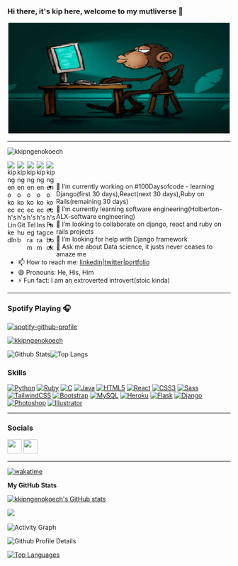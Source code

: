 ### Hi there,  it's kip here, welcome to my mutliverse 👋
<div id="header" align="center">
<img src = './man_has_to_code.jpg' width= "500" height = "250"/>
</div>
  
  ---

<!--**kkipngenokoech/kkipngenokoech** is a ✨ _special_ ✨ repository because its `README.md` (this file) appears on your GitHub profile.

Here are some ideas to get you started:-->
<p align="left"> <img src="https://komarev.com/ghpvc/?username=kkipngenokoech&label=Views&color=blue&style=plastic" alt="kkipngenokoech" /> </p>

<a href="https://www.linkedin.com/in/kkipngenokoech/">
  <img align="left" alt="kipngeno koech's LinkedIn" width="22px" src="https://cdn.jsdelivr.net/npm/simple-icons@v3/icons/linkedin.svg" />
</a>
<a href="https://github.com/kkipngenokoech">
  <img align="left" alt="kipngeno koech's Github" width="22px" src="https://cdn.jsdelivr.net/npm/simple-icons@v3/icons/github.svg" />
</a>
<a href="https://t.me/The_broken_vessel">
  <img align="left" alt="kipngeno koech's Telegram" width="22px" src="https://cdn.jsdelivr.net/npm/simple-icons@v3/icons/telegram.svg" />
</a>
<a href="https://instagram.com/kkipngenokoech/">
  <img align="left" alt="kipngeno koech's Instagram" width="22px" src="https://cdn.jsdelivr.net/npm/simple-icons@v3/icons/instagram.svg" />
</a>
<a href="https://web.facebook.com/kipngeno.koech.1422/">
  <img align="left" alt="kipngeno koech's Facebook" width="22px" src="https://cdn.jsdelivr.net/npm/simple-icons@v3/icons/facebook.svg" />
</a>
<br/>
<br/>

- 🔭 I’m currently working on #100Daysofcode - learning Django(first 30 days),React(next 30 days),Ruby on Rails(remaining 30 days)
- 🌱 I’m currently learning software engineering(Holberton- ALX-software engineering)
- 👯 I’m looking to collaborate on django, react and ruby on rails projects
- 🤔 I’m looking for help with Django framework
- 💬 Ask me about Data science, it justs never ceases to amaze me
- 📫 How to reach me: [linkedin](https://www.linkedin.com/in/kkipngenokoech/)|[twitter](https://twitter.com/Kkipngeno_koech)|[portfolio](https://kipngenokoech.netlify.app/)
- 😄 Pronouns: He, His, Him
- ⚡ Fun fact: I am an extroverted introvert(stoic kinda)


---

### Spotify Playing 🎧
[![spotify-github-profile](https://spotify-github-profile.vercel.app/api/view?uid=05gb65508cp615ob6lqx4bix7&cover_image=true&theme=default&show_offline=false&background_color=121212)](https://github.com/kittinan/spotify-github-profile)

<p align="left"> <a href="https://github.com/ryo-ma/github-profile-trophy"><img src="https://github-profile-trophy.vercel.app/?username=kkipngenokoech&theme=onedark" alt="kkipngenokoech" /></a> </p>

![Github Stats](https://github-readme-stats.vercel.app/api?username=kkipngenokoech&count_private=true&show_icons=true&include_all_commits=true&theme=buefy&hide_border=true)![Top Langs](https://github-readme-stats.vercel.app/api/top-langs/?username=kkipngenokoech&hide=TeX&layout=compact&theme=buefy&hide_border=true) 

### Skills

<p align="left">
<a href="https://www.python.org/" target="_blank" rel="noreferrer"><img src="https://raw.githubusercontent.com/danielcranney/readme-generator/main/public/icons/skills/python-colored.svg" width="36" height="36" alt="Python" /></a>
<a href="https://www.ruby-lang.org/en/" target="_blank" rel="noreferrer"><img src="https://raw.githubusercontent.com/danielcranney/readme-generator/main/public/icons/skills/ruby-colored.svg" width="36" height="36" alt="Ruby" /></a>
<a href="https://docs.microsoft.com/en-us/cpp/?view=msvc-170" target="_blank" rel="noreferrer"><img src="https://raw.githubusercontent.com/danielcranney/readme-generator/main/public/icons/skills/c-colored.svg" width="36" height="36" alt="C" /></a>
<a href="https://www.oracle.com/java/" target="_blank" rel="noreferrer"><img src="https://raw.githubusercontent.com/danielcranney/readme-generator/main/public/icons/skills/java-colored.svg" width="36" height="36" alt="Java" /></a>
<a href="https://developer.mozilla.org/en-US/docs/Glossary/HTML5" target="_blank" rel="noreferrer"><img src="https://raw.githubusercontent.com/danielcranney/readme-generator/main/public/icons/skills/html5-colored.svg" width="36" height="36" alt="HTML5" /></a>
<a href="https://reactjs.org/" target="_blank" rel="noreferrer"><img src="https://raw.githubusercontent.com/danielcranney/readme-generator/main/public/icons/skills/react-colored.svg" width="36" height="36" alt="React" /></a>
<a href="https://www.w3.org/TR/CSS/#css" target="_blank" rel="noreferrer"><img src="https://raw.githubusercontent.com/danielcranney/readme-generator/main/public/icons/skills/css3-colored.svg" width="36" height="36" alt="CSS3" /></a>
<a href="https://sass-lang.com/" target="_blank" rel="noreferrer"><img src="https://raw.githubusercontent.com/danielcranney/readme-generator/main/public/icons/skills/sass-colored.svg" width="36" height="36" alt="Sass" /></a>
<a href="https://tailwindcss.com/" target="_blank" rel="noreferrer"><img src="https://raw.githubusercontent.com/danielcranney/readme-generator/main/public/icons/skills/tailwindcss-colored.svg" width="36" height="36" alt="TailwindCSS" /></a>
<a href="https://getbootstrap.com/" target="_blank" rel="noreferrer"><img src="https://raw.githubusercontent.com/danielcranney/readme-generator/main/public/icons/skills/bootstrap-colored.svg" width="36" height="36" alt="Bootstrap" /></a>
<a href="https://www.mysql.com/" target="_blank" rel="noreferrer"><img src="https://raw.githubusercontent.com/danielcranney/readme-generator/main/public/icons/skills/mysql-colored.svg" width="36" height="36" alt="MySQL" /></a>
<a href="https://www.heroku.com/" target="_blank" rel="noreferrer"><img src="https://raw.githubusercontent.com/danielcranney/readme-generator/main/public/icons/skills/heroku-colored.svg" width="36" height="36" alt="Heroku" /></a>
<a href="https://flask.palletsprojects.com/en/2.0.x/" target="_blank" rel="noreferrer"><img src="https://raw.githubusercontent.com/danielcranney/readme-generator/main/public/icons/skills/flask-colored.svg" width="36" height="36" alt="Flask" /></a>
<a href="https://www.djangoproject.com/" target="_blank" rel="noreferrer"><img src="https://raw.githubusercontent.com/danielcranney/readme-generator/main/public/icons/skills/django-colored.svg" width="36" height="36" alt="Django" /></a>
<a href="https://www.adobe.com/uk/products/photoshop.html" target="_blank" rel="noreferrer"><img src="https://raw.githubusercontent.com/danielcranney/readme-generator/main/public/icons/skills/photoshop-colored.svg" width="36" height="36" alt="Photoshop" /></a>
<a href="adobe.com/uk/products/illustrator.html" target="_blank" rel="noreferrer"><img src="https://raw.githubusercontent.com/danielcranney/readme-generator/main/public/icons/skills/illustrator-colored.svg" width="36" height="36" alt="Illustrator" /></a>
</p>

<!-- ![Visitor Badge](https://komarev.com/ghpvc/?username=Tr-reny&color=green)
### Languages and Tools -->

<!-- <img align="left" src="https://simpleicons.org/icons/laravel.svg" alt="Laravel" height="40px" />
<img align="left" src="https://simpleicons.org/icons/flutter.svg" alt="Flutter" height="40px" />
<img align="left" src="https://simpleicons.org/icons/html5.svg" alt="HTML5" height="40px" />
<img align="left" src="https://simpleicons.org/icons/css3.svg" alt="CSS3" height="40px" />
<img align="left" src="https://simpleicons.org/icons/visualstudiocode.svg" alt="VSCode" height="40px" />
<img align="left" src="https://simpleicons.org/icons/django" alt="JetBrains Tools" height="40px" />
<br /> -->

  ---


 ### Socials
                  
                  
 <p align="left">
                          
                         
<a href="https://www.linkedin.com/in/kkipngenokoech/" target="_blank" rel="noreferrer"><img src="https://raw.githubusercontent.com/danielcranney/readme-generator/main/public/icons/socials/linkedin.svg" width="32" height="32" /></a>
<a href="https://www.twitter.com/Kkipngeno_koech" target="_blank" rel="noreferrer"><img src="https://raw.githubusercontent.com/danielcranney/readme-generator/main/public/icons/socials/twitter.svg" width="32" height="32" /></a></p>

  ---

 [![wakatime](https://wakatime.com/badge/user/556a631a-a3ff-42ad-b38c-c4778b0d6225.svg)](https://wakatime.com/@556a631a-a3ff-42ad-b38c-c4778b0d6225)

<b>My GitHub Stats</b>

<a href="http://www.github.com/kkipngenokoech"><img src="https://github-readme-stats.vercel.app/api?username=kkipngenokoech&show_icons=true&hide=&count_private=true&title_color=ffffff&text_color=ffffff&icon_color=3382ed&bg_color=000000&hide_border=true&show_icons=true" alt="kkipngenokoech's GitHub stats" /></a>

<a href="http://www.github.com/kkipngenokoech"><img src="https://github-readme-streak-stats.herokuapp.com/?user=kkipngenokoech&stroke=ffffff&background=000000&ring=ffffff&fire=ffffff&currStreakNum=ffffff&currStreakLabel=ffffff&sideNums=ffffff&sideLabels=ffffff&dates=ffffff&hide_border=true" /></a>

<!-- <a href="http://www.github.com/kkipngenokoech"><img src="https://activity-graph.herokuapp.com/graph?username=kkipngenokoech&bg_color=000000&color=ffffff&line=3382ed&point=ffffff&area_color=000000&area=true&hide_border=true&custom_title=GitHub%20Commits%20Graph" alt="GitHub Commits Graph" /></a> -->
<a><img alt="Activity Graph" src="https://github-readme-activity-graph.cyclic.app/graph?username=kkipngenokoech&theme=react-dark&hide_border=true" /></a>

![Github Profile Details](https://github-profile-summary-cards.vercel.app/api/cards/profile-details?username=kkipngenokoech&theme=github_dark) 


<a href="https://github.com/kkipngenokoech" align="left"><img src="https://github-readme-stats.vercel.app/api/top-langs/?username=kkipngenokoech&langs_count=10&title_color=ffffff&text_color=ffffff&icon_color=3382ed&bg_color=000000&hide_border=true&locale=en&custom_title=Top%20%Languages" alt="Top Languages" /></a>
